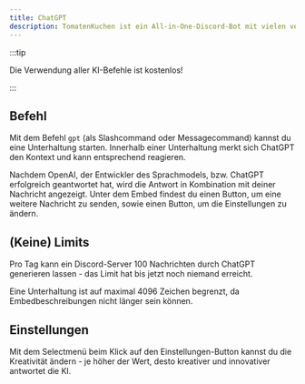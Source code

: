 ```yaml
---
title: ChatGPT
description: TomatenKuchen ist ein All-in-One-Discord-Bot mit vielen verschiedenen Funktionen. Diese Docs-Seite erklärt die vielfältigen ChatGPT-Funktionen.
---
```


:::tip

Die Verwendung aller KI-Befehle ist kostenlos!

:::

## Befehl

Mit dem Befehl `gpt` (als Slashcommand oder Messagecommand) kannst du eine Unterhaltung starten. Innerhalb einer Unterhaltung merkt sich ChatGPT den Kontext und kann entsprechend reagieren.

Nachdem OpenAI, der Entwickler des Sprachmodels, bzw. ChatGPT erfolgreich geantwortet hat, wird die Antwort in Kombination mit deiner Nachricht angezeigt. Unter dem Embed findest du einen Button, um eine weitere Nachricht zu senden, sowie einen Button, um die Einstellungen zu ändern.

## (Keine) Limits

Pro Tag kann ein Discord-Server 100 Nachrichten durch ChatGPT generieren lassen - das Limit hat bis jetzt noch niemand erreicht.

Eine Unterhaltung ist auf maximal 4096 Zeichen begrenzt, da Embedbeschreibungen nicht länger sein können.

## Einstellungen

Mit dem Selectmenü beim Klick auf den Einstellungen-Button kannst du die Kreativität ändern - je höher der Wert, desto kreativer und innovativer antwortet die KI.
